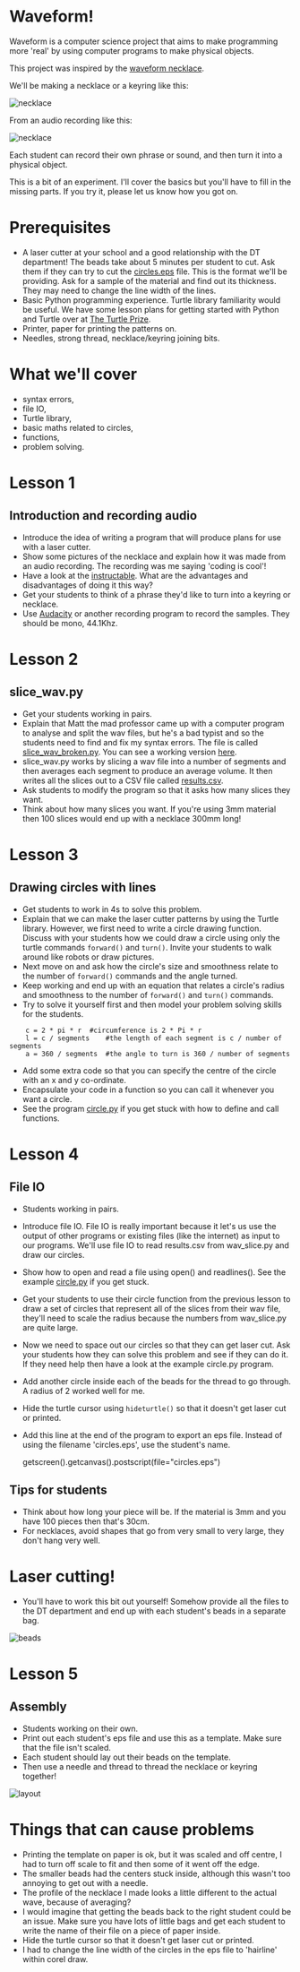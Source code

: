 # Waveform!

Waveform is a computer science project that aims to make programming more 'real' by using computer programs to make physical objects. 

This project was inspired by the [waveform necklace](http://www.instructables.com/id/Waveform-Necklace-Bracelet/).

We'll be making a necklace or a keyring like this:

![necklace](necklace.jpg)

From an audio recording like this:

![necklace](codingiscool.png)

Each student can record their own phrase or sound, and then turn it into a physical object.

This is a bit of an experiment. I'll cover the basics but you'll have to fill in the missing parts. If you try it, please let us know how you got on.

# Prerequisites

* A laser cutter at your school and a good relationship with the DT department! The beads take about 5 minutes per student to cut. Ask them if they can try to cut the [circles.eps](circles.eps) file. This is the format we'll be providing. Ask for a sample of the material and find out its thickness. They may need to change the line width of the lines.
* Basic Python programming experience. Turtle library familiarity would be useful. We have some lesson plans for getting started with Python and Turtle over at [The Turtle Prize](http://turtleprize.com).
* Printer, paper for printing the patterns on.
* Needles, strong thread, necklace/keyring joining bits.

# What we'll cover

* syntax errors,
* file IO,
* Turtle library,
* basic maths related to circles,
* functions,
* problem solving.

# Lesson 1

## Introduction and recording audio

* Introduce the idea of writing a program that will produce plans for use with a laser cutter.
* Show some pictures of the necklace and explain how it was made from an audio recording. The recording was me saying 'coding is cool'!
* Have a look at the [instructable](http://www.instructables.com/id/Waveform-Necklace-Bracelet/). What are the advantages and disadvantages of doing it this way?
* Get your students to think of a phrase they'd like to turn into a keyring or necklace.
* Use [Audacity](http://audacity.sourceforge.net/) or another recording program to record the samples. They should be mono, 44.1Khz.

# Lesson 2

## slice_wav.py

* Get your students working in pairs.
* Explain that Matt the mad professor came up with a computer program to analyse and split the wav files, but he's a bad typist and so the students need to find and fix my syntax errors. The file is called [slice_wav_broken.py](slice_wav_broken.py). You can see a working version [here](slice_wav.py).
* slice_wav.py works by slicing a wav file into a number of segments and then averages each segment to produce an average volume. It then writes all the slices out to a CSV file called [results.csv](results.csv).
* Ask students to modify the program so that it asks how many slices they want. 
* Think about how many slices you want. If you're using 3mm material then 100 slices would end up with a necklace 300mm long!

# Lesson 3

## Drawing circles with lines

* Get students to work in 4s to solve this problem.
* Explain that we can make the laser cutter patterns by using the Turtle library. However, we first need to write a circle drawing function. Discuss with your students how we could draw a circle using only the turtle commands `forward()` and `turn()`. Invite your students to walk around like robots or draw pictures.
* Next move on and ask how the circle's size and smoothness relate to the number of `forward()` commands and the angle turned.
* Keep working and end up with an equation that relates a circle's radius and smoothness to the number of `forward()` and `turn()` commands.
* Try to solve it yourself first and then model your problem solving skills for the students.

~~~
    c = 2 * pi * r	#circumference is 2 * Pi * r
    l = c / segments	#the length of each segment is c / number of segments
    a = 360 / segments	#the angle to turn is 360 / number of segments
~~~

* Add some extra code so that you can specify the centre of the circle with an x and y co-ordinate.
* Encapsulate your code in a function so you can call it whenever you want a circle.
* See the program [circle.py](circle.py) if you get stuck with how to define and call functions.

# Lesson 4

## File IO

* Students working in pairs.
* Introduce file IO. File IO is really important because it let's us use the output of other programs or existing files (like the internet) as input to our programs. We'll use file IO to read results.csv from wav_slice.py and draw our circles.
* Show how to open and read a file using open() and readlines(). See the example [circle.py](circle.py) if you get stuck.
* Get your students to use their circle function from the previous lesson to draw a set of circles that represent all of the slices from their wav file, they'll need to scale the radius because the numbers from wav_slice.py are quite large.
* Now we need to space out our circles so that they can get laser cut. Ask your students how they can solve this problem and see if they can do it. If they need help then have a look at the example circle.py program.
* Add another circle inside each of the beads for the thread to go through. A radius of 2 worked well for me.
* Hide the turtle cursor using `hideturtle()` so that it doesn't get laser cut or printed.
* Add this line at the end of the program to export an eps file. Instead of using the filename 'circles.eps', use the student's name.

	getscreen().getcanvas().postscript(file="circles.eps")

## Tips for students

* Think about how long your piece will be. If the material is 3mm and you have 100 pieces then that's 30cm.
* For necklaces, avoid shapes that go from very small to very large, they don't hang very well.

# Laser cutting!

* You'll have to work this bit out yourself! Somehow provide all the files to the DT department and end up with each student's beads in a separate bag.

![beads](beads.jpg)

# Lesson 5

## Assembly

* Students working on their own.
* Print out each student's eps file and use this as a template. Make sure that the file isn't scaled. 
* Each student should lay out their beads on the template.
* Then use a needle and thread to thread the necklace or keyring together!

![layout](layout.jpg)

# Things that can cause problems

* Printing the template on paper is ok, but it was scaled and off centre, I had to turn off scale to fit and then some of it went off the edge.
* The smaller beads had the centers stuck inside, although this wasn't too annoying to get out with a needle.
* The profile of the necklace I made looks a little different to the actual wave, because of averaging?
* I would imagine that getting the beads back to the right student could be an issue. Make sure you have lots of little bags and get each student to write the name of their file on a piece of paper inside.
* Hide the turtle cursor so that it doesn't get laser cut or printed.
* I had to change the line width of the circles in the eps file to 'hairline' within corel draw.

